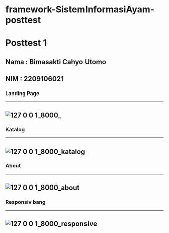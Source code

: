 # framework-SistemInformasiAyam-posttest
# **Posttest 1**
## Nama : Bimasakti Cahyo Utomo
## NIM  : 2209106021
### Landing Page 
---
![127 0 0 1_8000_](https://github.com/user-attachments/assets/62b98706-540e-4e10-932d-2acdb6a36b0e)
---

### Katalog 
---
![127 0 0 1_8000_katalog](https://github.com/user-attachments/assets/b038cd58-b9ce-414c-8e76-3a293c042496)
---

### About 
---
![127 0 0 1_8000_about](https://github.com/user-attachments/assets/78e86fb1-bf63-4eef-b5c7-7a8c54237884)
---

### Responsiv bang
---
![127 0 0 1_8000_responsive](https://github.com/user-attachments/assets/6dbbde4e-aa17-452a-87c7-f0a2895d4ead)
---
